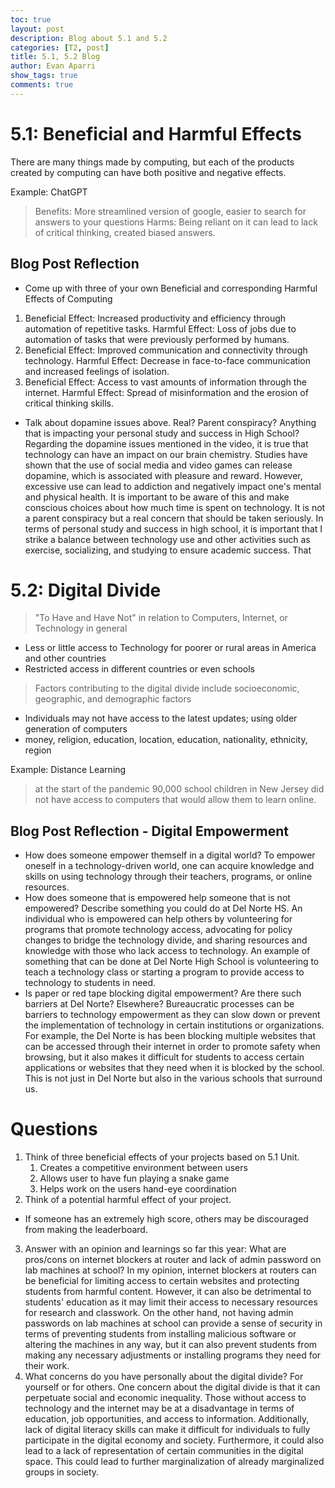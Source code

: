 ```yaml
---
toc: true
layout: post
description: Blog about 5.1 and 5.2
categories: [T2, post]
title: 5.1, 5.2 Blog
author: Evan Aparri
show_tags: true
comments: true
---
```

# 5.1: Beneficial and Harmful Effects
There are many things made by computing, but each of the products created by computing can have both positive and negative effects.

Example: ChatGPT
> Benefits: More streamlined version of google, easier to search for answers to your questions
> Harms: Being reliant on it can lead to lack of critical thinking, created biased answers.

## Blog Post Reflection
- Come up with three of your own Beneficial and corresponding Harmful Effects of Computing
1. Beneficial Effect: Increased productivity and efficiency through automation of repetitive tasks. Harmful Effect: Loss of jobs due to automation of tasks that were previously performed by humans.
2. Beneficial Effect: Improved communication and connectivity through technology. Harmful Effect: Decrease in face-to-face communication and increased feelings of isolation.
3. Beneficial Effect: Access to vast amounts of information through the internet. Harmful Effect: Spread of misinformation and the erosion of critical thinking skills.
- Talk about dopamine issues above. Real? Parent conspiracy? Anything that is impacting your personal study and success in High School?
Regarding the dopamine issues mentioned in the video, it is true that technology can have an impact on our brain chemistry. Studies have shown that the use of social media and video games can release dopamine, which is associated with pleasure and reward. However, excessive use can lead to addiction and negatively impact one's mental and physical health. It is important to be aware of this and make conscious choices about how much time is spent on technology. It is not a parent conspiracy but a real concern that should be taken seriously. In terms of personal study and success in high school, it is important that I strike a balance between technology use and other activities such as exercise, socializing, and studying to ensure academic success. That

# 5.2: Digital Divide
> "To Have and Have Not" in relation to Computers, Internet, or Technology in general
- Less or little access to Technology for poorer or rural areas in America and other countries
- Restricted access in different countries or even schools

> Factors contributing to the digital divide include socioeconomic, geographic, and demographic factors
- Individuals may not have access to the latest updates; using older generation of computers
- money, religion, education, location, education, nationality, ethnicity, region

Example: Distance Learning
> at the start of the pandemic 90,000 school children in New Jersey did not have access to computers that would allow them to learn online.

## Blog Post Reflection - Digital Empowerment
- How does someone empower themself in a digital world?
To empower oneself in a technology-driven world, one can acquire knowledge and skills on using technology through their teachers, programs, or online resources.
- How does someone that is empowered help someone that is not empowered? Describe something you could do at Del Norte HS.
An individual who is empowered can help others by volunteering for programs that promote technology access, advocating for policy changes to bridge the technology divide, and sharing resources and knowledge with those who lack access to technology. An example of something that can be done at Del Norte High School is volunteering to teach a technology class or starting a program to provide access to technology to students in need.
- Is paper or red tape blocking digital empowerment? Are there such barriers at Del Norte? Elsewhere?
Bureaucratic processes can be barriers to technology empowerment as they can slow down or prevent the implementation of technology in certain institutions or organizations. For example, the Del Norte is has been blocking multiple websites that can be accessed through their internet in order to promote safety when browsing, but it also makes it difficult for students to access certain applications or websites that they need when it is blocked by the school. This is not just in Del Norte but also in the various schools that surround us.

# Questions
1. Think of three beneficial effects of your projects based on 5.1 Unit.
    1. Creates a competitive environment between users
    2. Allows user to have fun playing a snake game
    3. Helps work on the users hand-eye coordination
2. Think of a potential harmful effect of your project.
- If someone has an extremely high score, others may be discouraged from making the leaderboard.
3. Answer with an opinion and learnings so far this year: What are pros/cons on internet blockers at router and lack of admin password on lab machines at school?
In my opinion, internet blockers at routers can be beneficial for limiting access to certain websites and protecting students from harmful content. However, it can also be detrimental to students' education as it may limit their access to necessary resources for research and classwork. On the other hand, not having admin passwords on lab machines at school can provide a sense of security in terms of preventing students from installing malicious software or altering the machines in any way, but it can also prevent students from making any necessary adjustments or installing programs they need for their work.
4. What concerns do you have personally about the digital divide? For yourself or for others.
One concern about the digital divide is that it can perpetuate social and economic inequality. Those without access to technology and the internet may be at a disadvantage in terms of education, job opportunities, and access to information. Additionally, lack of digital literacy skills can make it difficult for individuals to fully participate in the digital economy and society. Furthermore, it could also lead to a lack of representation of certain communities in the digital space. This could lead to further marginalization of already marginalized groups in society.